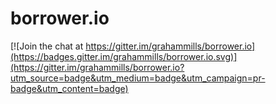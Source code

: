 # borrower.io

[![Join the chat at https://gitter.im/grahammills/borrower.io](https://badges.gitter.im/grahammills/borrower.io.svg)](https://gitter.im/grahammills/borrower.io?utm_source=badge&utm_medium=badge&utm_campaign=pr-badge&utm_content=badge)
